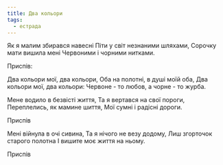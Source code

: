 ```yaml
---
title: Два кольори
tags:
  - естрада
---
```


Як я малим збирався навесні
Піти у світ незнаними шляхами,
Сорочку мати вишила мені
Червоними і чорними нитками.

Приспів:

Два кольори мої, два кольори,
Оба на полотні, в душі моїй оба,
Два кольори мої, два кольори:
Червоне - то любов, а чорне - то журба.

Мене водило в безвісті життя,
Та я вертався на свої пороги,
Переплелись, як мамине шиття,
Мої сумні і радісні дороги.

Приспів

Мені війнула в очі сивина,
Та я нічого не везу додому,
Лиш згорточок старого полотна
І вишите моє життя на ньому.

Приспів
